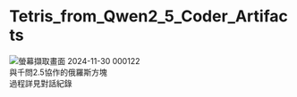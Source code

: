 # Tetris_from_Qwen2_5_Coder_Artifacts  
![螢幕擷取畫面 2024-11-30 000122](https://github.com/user-attachments/assets/22a491a0-ab00-4fe5-8d89-c7363147ca8a)  
與千問2.5協作的俄羅斯方塊  
過程詳見對話紀錄  
